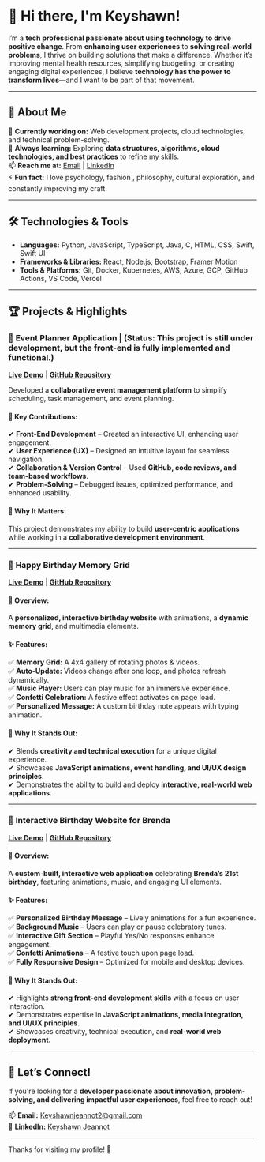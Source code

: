 # 👋 Hi there, I'm Keyshawn!  

I’m a **tech professional passionate about using technology to drive positive change**. From **enhancing user experiences** to **solving real-world problems**, I thrive on building solutions that make a difference. Whether it’s improving mental health resources, simplifying budgeting, or creating engaging digital experiences, I believe **technology has the power to transform lives**—and I want to be part of that movement.  

---

## 🚀 About Me  

🔭 **Currently working on:** Web development projects, cloud technologies, and technical problem-solving.  
🌱 **Always learning:** Exploring **data structures, algorithms, cloud technologies, and best practices** to refine my skills.    
📫 **Reach me at:** [Email](mailto:Keyshawnjeannot2@gmail.com) | [LinkedIn](https://www.linkedin.com/in/keyshawnjeannot)  
⚡ **Fun fact:** I love psychology, fashion , philosophy, cultural exploration, and constantly improving my craft.  

---

## 🛠️ Technologies & Tools  

- **Languages:** Python, JavaScript, TypeScript, Java, C, HTML, CSS, Swift, Swift UI  
- **Frameworks & Libraries:** React, Node.js, Bootstrap, Framer Motion  
- **Tools & Platforms:** Git, Docker, Kubernetes, AWS, Azure, GCP, GitHub Actions, VS Code, Vercel 

---

## 🏆 Projects & Highlights  

### 📅 **Event Planner Application** | (Status: This project is still under development, but the front-end is fully implemented and functional.)
**[Live Demo](https://meetitude.com/)** | **[GitHub Repository](https://github.com/n8silveira/EventPlannerProgram)** 

Developed a **collaborative event management platform** to simplify scheduling, task management, and event planning.  

#### 🔹 Key Contributions:  
✔ **Front-End Development** – Created an interactive UI, enhancing user engagement.  
✔ **User Experience (UX)** – Designed an intuitive layout for seamless navigation.  
✔ **Collaboration & Version Control** – Used **GitHub, code reviews, and team-based workflows**.  
✔ **Problem-Solving** – Debugged issues, optimized performance, and enhanced usability.  

#### 🔹 Why It Matters:  
This project demonstrates my ability to build **user-centric applications** while working in a **collaborative development environment**.  

---

### 🎉 **Happy Birthday Memory Grid**  
**[Live Demo](https://the1keyy.github.io/sterlo-birthday-gift/)** | **[GitHub Repository](https://github.com/The1keyy/sterlo-birthday-gift)** 

#### 🔹 Overview:  
A **personalized, interactive birthday website** with animations, a **dynamic memory grid**, and multimedia elements.  

#### ✨ Features:  
✅ **Memory Grid:** A 4x4 gallery of rotating photos & videos.  
✅ **Auto-Update:** Videos change after one loop, and photos refresh dynamically.  
✅ **Music Player:** Users can play music for an immersive experience.  
✅ **Confetti Celebration:** A festive effect activates on page load.  
✅ **Personalized Message:** A custom birthday note appears with typing animation.  

#### 🔹 Why It Stands Out:  
✔ Blends **creativity and technical execution** for a unique digital experience.  
✔ Showcases **JavaScript animations, event handling, and UI/UX design principles**.  
✔ Demonstrates the ability to build and deploy **interactive, real-world web applications**.  

---

### 🎉 **Interactive Birthday Website for Brenda**  
**[Live Demo]( https://the1keyy.github.io/brenda-birthday/ )** | **[GitHub Repository](https://github.com/The1keyy/brenda-birthday)**  

#### 🔹 Overview:  
A **custom-built, interactive web application** celebrating **Brenda’s 21st birthday**, featuring animations, music, and engaging UI elements.  

#### ✨ Features:  
✅ **Personalized Birthday Message** – Lively animations for a fun experience.  
✅ **Background Music** – Users can play or pause celebratory tunes.  
✅ **Interactive Gift Section** – Playful Yes/No responses enhance engagement.  
✅ **Confetti Animations** – A festive touch upon page load.  
✅ **Fully Responsive Design** – Optimized for mobile and desktop devices.  

#### 🔹 Why It Stands Out:  
✔ Highlights **strong front-end development skills** with a focus on user interaction.  
✔ Demonstrates expertise in **JavaScript animations, media integration, and UI/UX principles**.  
✔ Showcases creativity, technical execution, and **real-world web deployment**.  

---

## 🚀 **Let’s Connect!**  

If you're looking for a **developer passionate about innovation, problem-solving, and delivering impactful user experiences**, feel free to reach out!  

📫 **Email:** [Keyshawnjeannot2@gmail.com](mailto:Keyshawnjeannot2@gmail.com)  
💼 **LinkedIn:** [Keyshawn Jeannot](https://www.linkedin.com/in/keyshawnjeannot)  

---

Thanks for visiting my profile! 🚀  
